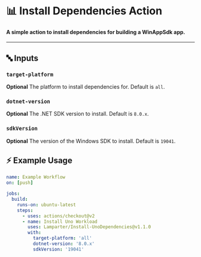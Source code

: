 # 📊 Install Dependencies Action

#### A simple action to install dependencies for building a WinAppSdk app.

---

## 🔤 Inputs

### `target-platform`

**Optional** The platform to install dependencies for. Default is `all`.

### `dotnet-version`

**Optional** The .NET SDK version to install. Default is `8.0.x`.

### `sdkVersion`

**Optional** The version of the Windows SDK to install. Default is `19041`.

## ⚡  Example Usage

```yaml
name: Example Workflow
on: [push]

jobs:
  build:
    runs-on: ubuntu-latest
    steps:
      - uses: actions/checkout@v2
      - name: Install Uno Workload
        uses: Lamparter/Install-UnoDependencies@v1.1.0
        with:
          target-platform: 'all'
          dotnet-version: '8.0.x'
          sdkVersion: '19041'
```
